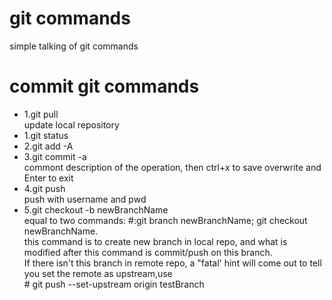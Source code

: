 # git commands
simple talking of git commands

# commit git commands
<ul>
<li>1.git pull <br>
    update local repository
</li>
<li>1.git status</li>
<li>2.git add -A</li>
<li>3.git commit -a <br>
  commont description of the operation, then ctrl+x to save overwrite and Enter to exit
  </li>
<li>4.git push <br>
  push with username and pwd<br>
</li>
<li>
    5.git checkout -b newBranchName<br>
    equal to two commands: #:git branch newBranchName; git checkout newBranchName.<br>
    this command is to create new branch in local repo, and what is modified after this command is commit/push on this branch.<br>
    If there isn't this branch in remote repo, a "fatal' hint will come out to tell you set the remote as upstream,use <br>
    # git push --set-upstream origin testBranch <br>
</li>
</ul>
